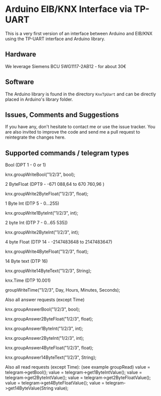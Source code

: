 Arduino EIB/KNX Interface via TP-UART
=====================================


This is a very first version of an interface between Arduino and EIB/KNX using the TP-UART interface and Arduino library.


Hardware
--------

We leverage Siemens BCU 5WG1117-2AB12 - for about 30€

Software
--------

The Arduino library is found in the directory `KnxTpUart` and can be directly placed in Arduino's library folder. 


Issues, Comments and Suggestions
--------------------------------

If you have any, don't hesitate to contact me or use the issue tracker. You are also invited to improve the code and send me a pull request to reintegrate the changes here.

Supported commands / telegram types
-----------------------------------

Bool (DPT 1 - 0 or 1)

knx.groupWriteBool("1/2/3", bool);



2 ByteFloat (DPT9 - -671 088,64 to 670 760,96 )

knx.groupWrite2ByteFloat("1/2/3", float);



1 Byte Int (DTP 5 - 0...255)

knx.groupWrite1ByteInt("1/2/3", int);



2 byte Int (DTP 7 - 0…65 535])

knx.groupWrite2ByteInt("1/2/3", int);



4 byte Float (DTP 14 - -2147483648 to 2147483647) 

knx.groupWrite4ByteFloat("1/2/3", float);



14 Byte text (DTP 16)

knx.groupWrite14ByteText("1/2/3", String);



knx.Time (DTP 10.001)

groupWriteTime("1/2/3", Day, Hours, Minutes, Seconds);



Also all answer requests (except Time)

knx.groupAnswerBool("1/2/3", bool);

knx.groupAnswer2ByteFloat("1/2/3", float);

knx.groupAnswer1ByteInt("1/2/3", int);

knx.groupAnswer2ByteInt("1/2/3", int);

knx.groupAnswer4ByteFloat("1/2/3", float);

knx.groupAnswer14ByteText("1/2/3", String);


Also all read requests (except Time):
(see example groupRead)
value = telegram->getBool();
value = telegram->get1ByteIntValue();
value = telegram->get2ByteIntValue();
value = telegram->get2ByteFloatValue();
value = telegram->get4ByteFloatValue();
value = telegram->get14ByteValue(String value);

